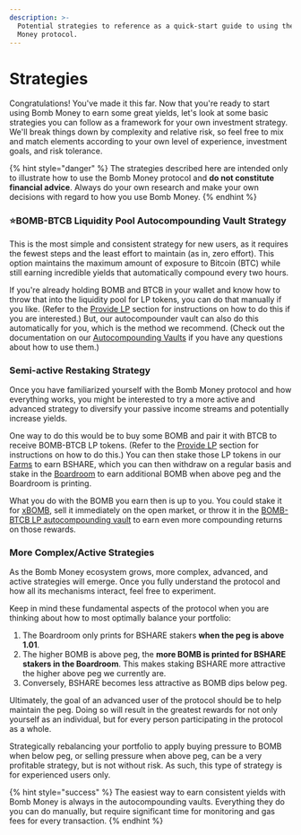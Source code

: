 ```yaml
---
description: >-
  Potential strategies to reference as a quick-start guide to using the Bomb
  Money protocol.
---
```


# Strategies

Congratulations! You've made it this far. Now that you're ready to start using Bomb Money to earn some great yields, let's look at some basic strategies you can follow as a framework for your own investment strategy. We'll break things down by complexity and relative risk, so feel free to mix and match elements according to your own level of experience, investment goals, and risk tolerance.

{% hint style="danger" %}
The strategies described here are intended only to illustrate how to use the Bomb Money protocol and **do not constitute financial advice**. Always do your own research and make your own decisions with regard to how you use Bomb Money.
{% endhint %}

### **⭐BOMB-BTCB Liquidity Pool Autocompounding Vault Strategy**

This is the most simple and consistent strategy for new users, as it requires the fewest steps and the least effort to maintain (as in, zero effort). This option maintains the maximum amount of exposure to Bitcoin (BTC) while still earning incredible yields that automatically compound every two hours.

If you're already holding BOMB and BTCB in your wallet and know how to throw that into the liquidity pool for LP tokens, you can do that manually if you like. (Refer to the [Provide LP](../helpful-guides/provide-lp.md) section for instructions on how to do this if you are interested.) But, our autocompounder vault can also do this automatically for you, which is the method we recommend. (Check out the documentation on our [Autocompounding Vaults](autocompounding-vaults.md) if you have any questions about how to use them.)

### Semi-active Restaking Strategy

Once you have familiarized yourself with the Bomb Money protocol and how everything works, you might be interested to try a more active and advanced strategy to diversify your passive income streams and potentially increase yields.

One way to do this would be to buy some BOMB and pair it with BTCB to receive BOMB-BTCB LP tokens. (Refer to the [Provide LP](../helpful-guides/provide-lp.md) section for instructions on how to do this.) You can then stake those LP tokens in our [Farms](../protocol/farms.md) to earn BSHARE, which you can then withdraw on a regular basis and stake in the [Boardroom](../protocol/boardroom.md) to earn additional BOMB when above peg and the Boardroom is printing.

What you do with the BOMB you earn then is up to you. You could stake it for [xBOMB](../protocol/xbomb-bomb-staking.md), sell it immediately on the open market, or throw it in the [BOMB-BTCB LP autocompounding vault](autocompounding-vaults.md) to earn even more compounding returns on those rewards.

### **More Complex/Active Strategies**

As the Bomb Money ecosystem grows, more complex, advanced, and active strategies will emerge. Once you fully understand the protocol and how all its mechanisms interact, feel free to experiment.

Keep in mind these fundamental aspects of the protocol when you are thinking about how to most optimally balance your portfolio:

1. The Boardroom only prints for BSHARE stakers **when the peg is above 1.01**.
2. The higher BOMB is above peg, the **more BOMB is printed for BSHARE stakers in the Boardroom**. This makes staking BSHARE more attractive the higher above peg we currently are.
3. Conversely, BSHARE becomes less attractive as BOMB dips below peg.

Ultimately, the goal of an advanced user of the protocol should be to help maintain the peg. Doing so will result in the greatest rewards for not only yourself as an individual, but for every person participating in the protocol as a whole.

Strategically rebalancing your portfolio to apply buying pressure to BOMB when below peg, or selling pressure when above peg, can be a very profitable strategy, but is not without risk. As such, this type of strategy is for experienced users only.

{% hint style="success" %}
The easiest way to earn consistent yields with Bomb Money is always in the autocompounding vaults. Everything they do you can do manually, but require significant time for monitoring and gas fees for every transaction.
{% endhint %}
